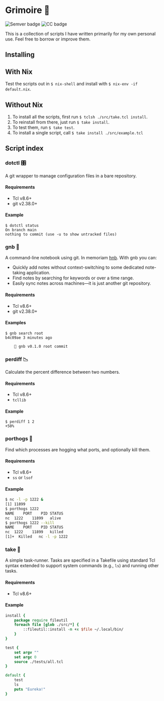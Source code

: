 # Grimoire 📖
![Semver badge](https://flat.badgen.net/badge/semantic%20versioning/2.0.0/blue)
![CC badge](https://flat.badgen.net/badge/conventional%20commits/1.0.0/blue)

This is a collection of scripts I have written primarily for
my own personal use. Feel free to borrow or improve them.

## Installing
## With Nix
Test the scripts out in `$ nix-shell` and install with
`$ nix-env -if default.nix`.

## Without Nix
1. To install all the scripts, first run `$ tclsh ./src/take.tcl install`.
2. To reinstall from there, just run `$ take install`.
3. To test them, run `$ take test`.
4. To install a single script, call `$ take install ./src/example.tcl`

## Script index
### dotctl 🎛️
A git wrapper to manage configuration files in a bare repository.

#### Requirements
- Tcl v8.6+
- git v2.38.0+

#### Example
```fish
$ dotctl status
On branch main
nothing to commit (use -u to show untracked files)
```
### gnb 📓
A command-line notebook using git. In memoriam
[hnb](https://hnb.sourceforge.net/). With gnb you can:
- Quickly add notes without context-switching to some dedicated
  note-taking application.
- Find notes by searching for keywords or over a time range.
- Easily sync notes across machines—it is just another git repository.

#### Requirements
- Tcl v8.6+
- git v2.38.0+

#### Examples
```fish
$ gnb search root
b4c09ae 3 minutes ago

    📓 gnb v0.1.0 root commit 
```

### perdiff 📉
Calculate the percent difference between two numbers.

#### Requirements
- Tcl v8.6+
- `tcllib`

#### Example
```fish
$ perdiff 1 2
+50%
```

### porthogs 🐷
Find which processes are hogging what ports, and optionally kill them.

#### Requirements
- Tcl v8.6+
- `ss` or `lsof`

#### Example
```bash
$ nc -l -p 1222 &
[1] 11899
$ porthogs 1222
NAME	PORT	PID	STATUS
nc	1222	11899	alive
$ porthogs 1222 --kill
NAME	PORT	PID	STATUS
nc	1222	11899	killed
[1]+  Killed   nc -l -p 1222
```

### take 🥡
A simple task-runner. Tasks are specified in a Takefile using standard
Tcl syntax extended to support system commands (e.g., `ls`) and running
other tasks.

#### Requirements
- Tcl v8.6+

#### Example
```tcl
install {
    package require fileutil
    foreach file [glob ./src/*] {
        ::fileutil::install -m +x $file ~/.local/bin/
    }
}

test {
    set argv ""
    set argc 0
    source ./tests/all.tcl
}

default {
    test
    ls
    puts "Eureka!"
}
```

